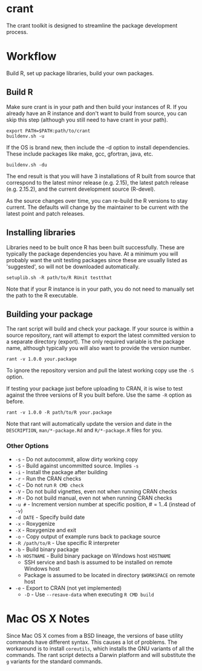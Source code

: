 crant
=====
The crant toolkit is designed to streamline the package development process.


Workflow
========

Build R, set up package libraries, build your own packages.

Build R
-------
Make sure crant is in your path and then build your instances of R. If you
already have an R instance and don't want to build from source, you can skip
this step (although you still need to have crant in your path).

    export PATH=$PATH:path/to/crant
    buildenv.sh -u

If the OS is brand new, then include the -d option to install dependencies.
These include packages like make, gcc, gfortran, java, etc.

    buildenv.sh -du

The end result is that you will have 3 installations of R built from source
that correspond to the latest minor release (e.g. 2.15), the latest patch
release (e.g. 2.15.2), and the current development source (R-devel).

As the source changes over time, you can re-build the R versions to stay
current. The defaults will change by the maintainer to be current with the
latest point and patch releases.

Installing libraries
--------------------
Libraries need to be built once R has been built successfully. These are
typically the package dependencies you have. At a minimum you will probably
want the unit testing packages since these are usually listed as 'suggested',
so will not be downloaded automatically.

    setuplib.sh -R path/to/R RUnit testthat

Note that if your R instance is in your path, you do not need to manually
set the path to the R executable.

Building your package
---------------------
The rant script will build and check your package. If your source is within a
source repository, rant will attempt to export the latest committed version
to a separate directory (export). The only required variable is the package
name, although typically you will also want to provide the version number.

    rant -v 1.0.0 your.package

To ignore the repository version and pull the latest working copy use the `-S`
option.

If testing your package just before uploading to CRAN, it is wise to test 
against the three versions of R you built before. Use the same `-R` option as
before.

    rant -v 1.0.0 -R path/to/R your.package

Note that rant will automatically update the version and date in the
`DESCRIPTION`, `man/*-package.Rd` and `R/*-package.R` files for you.

### Other Options

+ `-s` - Do not autocommit, allow dirty working copy
+ `-S` - Build against uncommitted source. Implies `-s`
+ `-i` - Install the package after building
+ `-r` - Run the CRAN checks
+ `-C` - Do not run `R CMD check`
+ `-V` - Do not build vignettes, even not when running CRAN checks
+ `-M` - Do not build manual, even not when running CRAN checks
+ `-u #` - Increment version number at specific position, # = 1..4 (instead of `-v`)
+ `-d DATE` - Specify build date
+ `-x` - Roxygenize
+ `-X` - Roxygenize and exit
+ `-o` - Copy output of example runs back to package source
+ `-R /path/to/R` - Use specific R interpreter
+ `-b` - Build binary package
+ `-h HOSTNAME` - Build binary package on Windows host `HOSTNAME`
    + SSH service and bash is assumed to be installed on remote Windows host
    + Package is assumed to be located in directory `$WORKSPACE` on remote host
+ `-e` - Export to CRAN (not yet implemented)
    + `-D` - Use `--resave-data` when executing `R CMD build`

Mac OS X Notes
==============
Since Mac OS X comes from a BSD lineage, the versions of base utility
commands have different syntax. This causes a lot of problems. The
workaround is to install ```coreutils```, which installs the GNU 
variants of all the commands. The rant script detects a Darwin platform
and will substitute the ```g``` variants for the standard commands.



